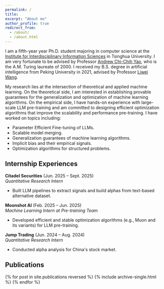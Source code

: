 ```yaml
---
permalink: /
title: 
excerpt: "About me"
author_profile: true
redirect_from:
  - /about/
  - /about.html
---
```


I am a fifth-year year Ph.D. student majoring in computer science at
the [Institute for Interdisciplinary Information Sciences](https://iiis.tsinghua.edu.cn/en/)
in Tsinghua University.
I am very fortunate to be advised by Professor [Andrew Chi-Chih Yao](https://iiis.tsinghua.edu.cn/en/yao/), who is the
A.M. Turing laureate of 2000. I received my B.S. degree in artificial intelligence from Peking University in 2021, advised by
Professor [Liwei Wang](http://www.liweiwang-pku.com).

My research lies at the intersection of theoretical and applied machine learning. On the theoretical side, I am interested in establishing provable guarantees for the generalization and optimization of machine learning algorithms. On the empirical side, I have hands-on experience with large-scale LLM pre-training and am committed to designing efficient optimization algorithms that improve the scalability and performance pre-training.
I have worked on topics including:
- Parameter Efficient Fine-tuning of LLMs.
- Scalable model merging.
- Generalization guarantees of machine learning algorithms.
- Implicit bias and their empirical signals.
- Optimization algorithms for structured problems.

<h2 class="section-title">Internship Experiences</h2>

**Citadel Securities** (Jun. 2025 – Sept. 2025)  
*Quantitative Research Intern*  
- Built LLM pipelines to extract signals and build alphas from text-based alternative dataset.

**Moonshot AI** (Feb. 2025 – Jun. 2025)  
*Machine Learning Intern at Pre-training Team*  
- Developed efficient and stable optimization algorithms (e.g., Muon and its variants) for LLM pre-training. 

**Jump Trading** (Jun. 2024 – Aug. 2024)  
*Quantitative Research Intern*  
- Conducted alpha analysis for China's stock market.  


<h2 class="section-title">Publications</h2>

{% for post in site.publications reversed %}
  {% include archive-single.html %}
{% endfor %}

[//]: # (======)
